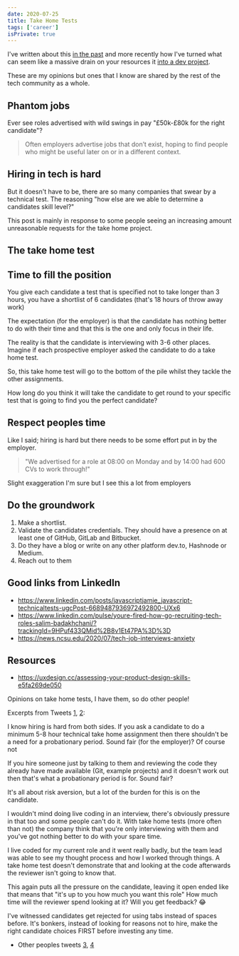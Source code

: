 ```yaml
---
date: 2020-07-25
title: Take Home Tests
tags: ['career']
isPrivate: true
---
```


<script>
  import Tweet from '$lib/components/tweet.svelte'
</script>

I've written about this [in the past] and more recently how I've
turned what can seem like a massive drain on your resources it [into a
dev project].

These are my opinions but ones that I know are shared by the rest of
the tech community as a whole.

## Phantom jobs

Ever see roles advertised with wild swings in pay "£50k-£80k for the
right candidate"?

> Often employers advertise jobs that don’t exist, hoping to find
> people who might be useful later on or in a different context.

## Hiring in tech is hard

But it doesn't have to be, there are so many companies that swear by a
technical test. The reasoning "how else are we able to determine a
candidates skill level?"

This post is mainly in response to some people seeing an increasing
amount unreasonable requests for the take home project.

## The take home test

## Time to fill the position

You give each candidate a test that is specified not to take longer
than 3 hours, you have a shortlist of 6 candidates (that's 18 hours of
throw away work)

The expectation (for the employer) is that the candidate has nothing
better to do with their time and that this is the one and only focus
in their life.

The reality is that the candidate is interviewing with 3-6 other
places. Imagine if each prospective employer asked the candidate to do
a take home test.

So, this take home test will go to the bottom of the pile whilst they
tackle the other assignments.

How long do you think it will take the candidate to get round to your
specific test that is going to find you the perfect candidate?

## Respect peoples time

Like I said; hiring is hard but there needs to be some effort put in
by the employer.

> "We advertised for a role at 08:00 on Monday and by 14:00 had 600
> CVs to work through!"

Slight exaggeration I'm sure but I see this a lot from employers

## Do the groundwork

1. Make a shortlist.
1. Validate the candidates credentials. They should have a presence on
   at least one of GitHub, GitLab and Bitbucket.
1. Do they have a blog or write on any other platform dev.to, Hashnode
   or Medium.
1. Reach out to them

## Good links from LinkedIn

- https://www.linkedin.com/posts/javascriptjamie_javascript-technicaltests-ugcPost-6689487936972492800-UXx6
- https://www.linkedin.com/pulse/youre-fired-how-go-recruiting-tech-roles-salim-badakhchani/?trackingId=9HPuf433QMid%2B8v1Et47PA%3D%3D
- https://news.ncsu.edu/2020/07/tech-job-interviews-anxiety

## Resources

- https://uxdesign.cc/assessing-your-product-design-skills-e5fa269de050

Opinions on take home tests, I have them, so do other people!

Excerpts from Tweets [1], [2]:

I know hiring is hard from both sides. If you ask a candidate to do a
minimum 5-8 hour technical take home assignment then there shouldn't
be a need for a probationary period. Sound fair (for the employer)? Of
course not

If you hire someone just by talking to them and reviewing the code
they already have made available (Git, example projects) and it
doesn't work out then that's what a probationary period is for. Sound
fair?

It's all about risk aversion, but a lot of the burden for this is on
the candidate.

I wouldn't mind doing live coding in an interview, there's obviously
pressure in that too and some people can't do it. With take home tests
(more often than not) the company think that you're only interviewing
with them and you've got nothing better to do with your spare time.

I live coded for my current role and it went really badly, but the
team lead was able to see my thought process and how I worked through
things. A take home test doesn't demonstrate that and looking at the
code afterwards the reviewer isn't going to know that.

This again puts all the pressure on the candidate, leaving it open
ended like that means that "it's up to you how much you want this
role" How much time will the reviewer spend looking at it? Will you
get feedback? 😂

I've witnessed candidates get rejected for using tabs instead of
spaces before. It's bonkers, instead of looking for reasons not to
hire, make the right candidate choices FIRST before investing any
time.

- Other peoples tweets [3], [4]

<!-- Links -->

[in the past]: https://scottspence.com/2016/12/05/job-hunting/
[into a dev project]:
  https://scottspence.com/2018/11/30/job-hunt-dev-project/
[1]: https://twitter.com/spences10/status/1286744623742955520
[2]: https://twitter.com/spences10/status/1286948087408267264
[3]: https://twitter.com/BekahHW/status/1251918165338198018
[4]: https://twitter.com/_oshell/status/1251953688207294465
